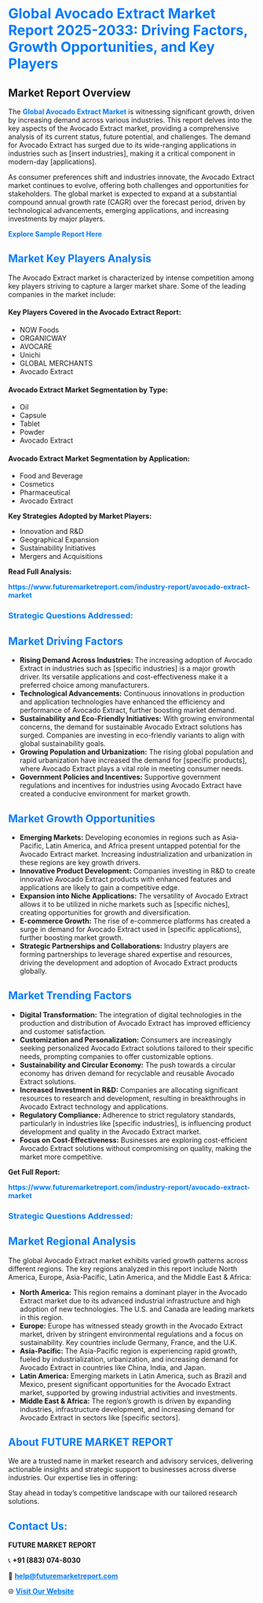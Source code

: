 <h1 style="color: #007BFF;">Global Avocado Extract Market Report 2025-2033: Driving Factors, Growth Opportunities, and Key Players</h1>

<section id="overview">
<h2>Market Report Overview</h2>
<p>The <a href="https://www.futuremarketreport.com/industry-report/avocado-extract-market" style="color: #007BFF; text-decoration: none;"><strong>Global Avocado Extract Market</strong></a> is witnessing significant growth, driven by increasing demand across various industries. This report delves into the key aspects of the Avocado Extract market, providing a comprehensive analysis of its current status, future potential, and challenges. The demand for Avocado Extract has surged due to its wide-ranging applications in industries such as [insert industries], making it a critical component in modern-day [applications].</p>
<p>As consumer preferences shift and industries innovate, the Avocado Extract market continues to evolve, offering both challenges and opportunities for stakeholders. The global market is expected to expand at a substantial compound annual growth rate (CAGR) over the forecast period, driven by technological advancements, emerging applications, and increasing investments by major players.</p>
</section>

<section id="overview">
<p><a href="https://www.futuremarketreport.com/request-sample/reportId=98458" style="color: #007BFF; text-decoration: none;"><strong>Explore Sample Report Here</strong></a></p>
</section>

<section id="key-players">
<h2 style="color: #007BFF;">Market Key Players Analysis</h2>
<p>The Avocado Extract market is characterized by intense competition among key players striving to capture a larger market share. Some of the leading companies in the market include:</p>
<h4>Key Players Covered in the Avocado Extract Report:</h4>
<ul><li>NOW Foods</li><li>ORGANICWAY</li><li>AVOCARE</li><li>Unichi</li><li>GLOBAL MERCHANTS</li><li>Avocado Extract</li></ul>
<h4>Avocado Extract Market Segmentation by Type:</h4>
<ul><li>Oil</li><li>Capsule</li><li>Tablet</li><li>Powder</li><li>Avocado Extract</li></ul>

<h4>Avocado Extract Market Segmentation by Application:</h4>
<ul><li>Food and Beverage</li><li>Cosmetics</li><li>Pharmaceutical</li><li>Avocado Extract</li></ul>
<p><strong>Key Strategies Adopted by Market Players:</strong></p>
<ul>
<li>Innovation and R&D</li>
<li>Geographical Expansion</li>
<li>Sustainability Initiatives</li>
<li>Mergers and Acquisitions</li>
</ul>
</section>

<section>
<p><strong>Read Full Analysis: </strong></p><a href="https://www.futuremarketreport.com/industry-report/avocado-extract-market" style="color: #007BFF; text-decoration: none;"><strong>https://www.futuremarketreport.com/industry-report/avocado-extract-market</strong></a>
<h3 style="color: #007BFF;">Strategic Questions Addressed:</h3>
</section>

<section id="driving-factors">
<h2 style="color: #007BFF;">Market Driving Factors</h2>
<ul>
<li><strong>Rising Demand Across Industries:</strong> The increasing adoption of Avocado Extract in industries such as [specific industries] is a major growth driver. Its versatile applications and cost-effectiveness make it a preferred choice among manufacturers.</li>
<li><strong>Technological Advancements:</strong> Continuous innovations in production and application technologies have enhanced the efficiency and performance of Avocado Extract, further boosting market demand.</li>
<li><strong>Sustainability and Eco-Friendly Initiatives:</strong> With growing environmental concerns, the demand for sustainable Avocado Extract solutions has surged. Companies are investing in eco-friendly variants to align with global sustainability goals.</li>
<li><strong>Growing Population and Urbanization:</strong> The rising global population and rapid urbanization have increased the demand for [specific products], where Avocado Extract plays a vital role in meeting consumer needs.</li>
<li><strong>Government Policies and Incentives:</strong> Supportive government regulations and incentives for industries using Avocado Extract have created a conducive environment for market growth.</li>
</ul>
</section>

<section id="growth-opportunities">
<h2 style="color: #007BFF;">Market Growth Opportunities</h2>
<ul>
<li><strong>Emerging Markets:</strong> Developing economies in regions such as Asia-Pacific, Latin America, and Africa present untapped potential for the Avocado Extract market. Increasing industrialization and urbanization in these regions are key growth drivers.</li>
<li><strong>Innovative Product Development:</strong> Companies investing in R&D to create innovative Avocado Extract products with enhanced features and applications are likely to gain a competitive edge.</li>
<li><strong>Expansion into Niche Applications:</strong> The versatility of Avocado Extract allows it to be utilized in niche markets such as [specific niches], creating opportunities for growth and diversification.</li>
<li><strong>E-commerce Growth:</strong> The rise of e-commerce platforms has created a surge in demand for Avocado Extract used in [specific applications], further boosting market growth.</li>
<li><strong>Strategic Partnerships and Collaborations:</strong> Industry players are forming partnerships to leverage shared expertise and resources, driving the development and adoption of Avocado Extract products globally.</li>
</ul>
</section>

<section id="trending-factors">
<h2 style="color: #007BFF;">Market Trending Factors</h2>
<ul>
<li><strong>Digital Transformation:</strong> The integration of digital technologies in the production and distribution of Avocado Extract has improved efficiency and customer satisfaction.</li>
<li><strong>Customization and Personalization:</strong> Consumers are increasingly seeking personalized Avocado Extract solutions tailored to their specific needs, prompting companies to offer customizable options.</li>
<li><strong>Sustainability and Circular Economy:</strong> The push towards a circular economy has driven demand for recyclable and reusable Avocado Extract solutions.</li>
<li><strong>Increased Investment in R&D:</strong> Companies are allocating significant resources to research and development, resulting in breakthroughs in Avocado Extract technology and applications.</li>
<li><strong>Regulatory Compliance:</strong> Adherence to strict regulatory standards, particularly in industries like [specific industries], is influencing product development and quality in the Avocado Extract market.</li>
<li><strong>Focus on Cost-Effectiveness:</strong> Businesses are exploring cost-efficient Avocado Extract solutions without compromising on quality, making the market more competitive.</li>
</ul>
</section>

<section>
<p><strong>Get Full Report: </strong></p><a href="https://www.futuremarketreport.com/industry-report/avocado-extract-market" style="color: #007BFF; text-decoration: none;"><strong>https://www.futuremarketreport.com/industry-report/avocado-extract-market</strong></a>
<h3 style="color: #007BFF;">Strategic Questions Addressed:</h3>
</section>


<section id="regional-analysis">
<h2 style="color: #007BFF;">Market Regional Analysis</h2>
<p>The global Avocado Extract market exhibits varied growth patterns across different regions. The key regions analyzed in this report include North America, Europe, Asia-Pacific, Latin America, and the Middle East & Africa:</p>
<ul>
<li><strong>North America:</strong> This region remains a dominant player in the Avocado Extract market due to its advanced industrial infrastructure and high adoption of new technologies. The U.S. and Canada are leading markets in this region.</li>
<li><strong>Europe:</strong> Europe has witnessed steady growth in the Avocado Extract market, driven by stringent environmental regulations and a focus on sustainability. Key countries include Germany, France, and the U.K.</li>
<li><strong>Asia-Pacific:</strong> The Asia-Pacific region is experiencing rapid growth, fueled by industrialization, urbanization, and increasing demand for Avocado Extract in countries like China, India, and Japan.</li>
<li><strong>Latin America:</strong> Emerging markets in Latin America, such as Brazil and Mexico, present significant opportunities for the Avocado Extract market, supported by growing industrial activities and investments.</li>
<li><strong>Middle East & Africa:</strong> The region’s growth is driven by expanding industries, infrastructure development, and increasing demand for Avocado Extract in sectors like [specific sectors].</li>
</ul>
</section>

<footer>
<h2 style="color: #007BFF;">About FUTURE MARKET REPORT</h2>
<p>We are a trusted name in market research and advisory services, delivering actionable insights and strategic support to businesses across diverse industries. Our expertise lies in offering:</p>

<p>Stay ahead in today’s competitive landscape with our tailored research solutions.</p>

<h2 style="color: #007BFF;">Contact Us:</h2>
<p><strong>FUTURE MARKET REPORT</strong></p>
<p>📞 <strong>+91 (883) 074-8030</strong></p>
<p>📧 <strong><a href="mailto:help@futuremarketreport.com" style="color: #007BFF;">help@futuremarketreport.com</a></strong></p>
<p>🌐 <strong><a href="https://www.futuremarketreport.com/" style="color: #007BFF;">Visit Our Website</a></strong></p>
</footer>